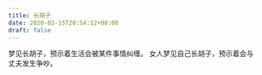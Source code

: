 ```yaml
---
title: 长胡子
date: 2020-02-15T20:54:12+08:00
draft: false
---
```


梦见长胡子，预示着生活会被某件事情纠缠。
女人梦见自己长胡子，预示着会与丈夫发生争吵。
